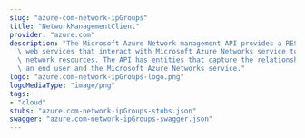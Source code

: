 ```yaml
---
slug: "azure-com-network-ipGroups"
title: "NetworkManagementClient"
provider: "azure.com"
description: "The Microsoft Azure Network management API provides a RESTful set of\
  \ web services that interact with Microsoft Azure Networks service to manage your\
  \ network resources. The API has entities that capture the relationship between\
  \ an end user and the Microsoft Azure Networks service."
logo: "azure.com-network-ipGroups-logo.png"
logoMediaType: "image/png"
tags:
- "cloud"
stubs: "azure.com-network-ipGroups-stubs.json"
swagger: "azure.com-network-ipGroups-swagger.json"
---
```

